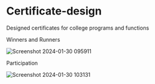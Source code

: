 # Certificate-design
Designed certificates for college programs and functions



Winners and Runners

![Screenshot 2024-01-30 095911](https://github.com/18JHsparks/Certificate-design/assets/125711688/7cea8ec0-439c-4293-a445-7ea745a3aaeb)




Participation

![Screenshot 2024-01-30 103131](https://github.com/18JHsparks/Certificate-design/assets/125711688/d0118b17-5720-4605-9bf6-89269cf293d7)


